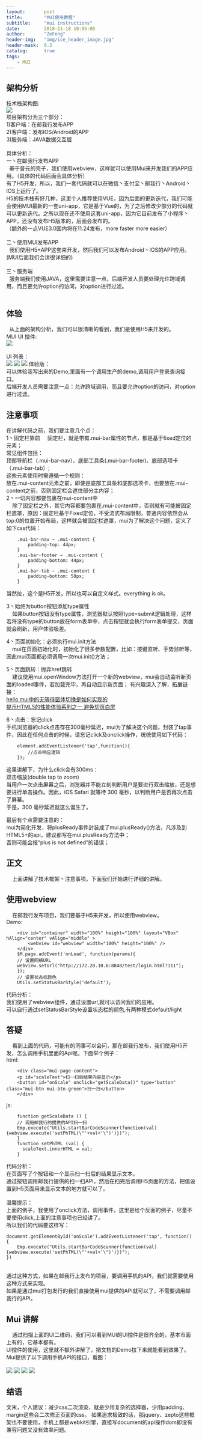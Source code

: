 ```yaml
---
layout:       post
title:        "MUI使用教程"
subtitle:     "mui instructions"
date:         2018-11-18 10:05:00
author:       "ZeFeng"
header-img:   "img/ice_header_image.jpg"
header-mask:  0.3
catalog:      true
tags:
    - MUI
---
```


## 架构分析
技术栈架构图:<br/>
<img src="https://00feng00.github.io/img/mui-architecture.png"><br/>
项目架构分为三个部分：<br/>
1)客户端：在邮我行发布APP<br/>
2)客户端：发布IOS/Android的APP<br/>
3)服务端：JAVA数据交互层<br/>
<br/>
具体分析：<br/>
一丶在邮我行发布APP<br/>
&nbsp;&nbsp;基于普元的壳子，我们使用webview，这样就可以使用Mui来开发我们的APP应用。（具体的代码后面会具体分析）<br/>
有了H5开发，所以，我们一套代码就可以在微信丶支付宝丶邮我行丶Android丶IOS上运行了。<br/>
H5的技术栈有好几种，这里个人推荐使用VUE，因为后面的更新迭代，我们可能会使用MUI最新的一套uni-app，它是基于Vue的，为了之后修改少部分的代码就可以更新迭代。之所以现在还不使用这套uni-app，因为它目前发布了小程序丶APP，还没有发布H5版本的，后面会发布的。<br/>
（额外的一点VUE3.0国内将在11.24发布，more faster more easier）<br/>
<br/>
二丶使用MUI发布APP<br/>
&nbsp;&nbsp;我们使用H5+APP这套来开发，然后我们可以发布Android丶IOS的APP应用。<br/>
(MUI后面我们会讲很详细的)<br/>
<br/>
三丶服务端<br/>
&nbsp;&nbsp;服务端我们使用JAVA，这里需要注意一点，后端开发人员要处理允许跨域调用，而且要允许option的访问，对option进行过滤。<br/>
<br/>
## 体验
&nbsp;&nbsp;从上面的架构分析，我们可以很清晰的看到，我们是使用H5来开发的。<br/>
MUI UI 控件:<br/>
<img src="https://00feng00.github.io/img/mui-code-m.png"> <br/>
<br/>
UI 列表：<br/>
<img src="https://00feng00.github.io/img/mui-ui-01.png">
<img src="https://00feng00.github.io/img/mui-ui-02.png">
<img src="https://00feng00.github.io/img/mui-ui-03.png">
体验版：<br/>
可以体验我写出来的Demo,里面有一个调用生产的demo,调用用户登录查询接口。<br/>
后端开发人员需要注意一点：允许跨域调用，而且要允许option的访问，对option进行过滤。<br/>

## 注意事项
在讲解代码之前，我们要注意几个点：<br/>
1丶固定栏靠前
&nbsp;&nbsp;&nbsp;&nbsp;固定栏，就是带有.mui-bar属性的节点，都是基于fixed定位的元素；<br/>
常见组件包括：<br/>
顶部导航栏（.mui-bar-nav）、底部工具条(.mui-bar-footer)、底部选项卡（.mui-bar-tab）;<br/>
这些元素使用时需遵循一个规则：<br/>
放在.mui-content元素之前，即使是底部工具条和底部选项卡，也要放在.mui-content之前，否则固定栏会遮住部分主内容；<br/>
2丶一切内容都要包裹在mui-content中<br/>
&nbsp;&nbsp;&nbsp;&nbsp;除了固定栏之外，其它内容都要包裹在.mui-content中，否则就有可能被固定栏遮罩，原因：固定栏基于Fixed定位，不受流式布局限制，普通内容依然会从top:0的位置开始布局，这样就会被固定栏遮罩，mui为了解决这个问题，定义了如下css代码：
```
    .mui-bar-nav ~ .mui-content {
        padding-top: 44px;
    }
    .mui-bar-footer ~ .mui-content {
        padding-bottom: 44px;
    }
    .mui-bar-tab ~ .mui-content {
        padding-bottom: 50px;
    }
```
当然拉，这个是H5开发，所以也可以自定义样式。everything is ok。<br/>

3丶始终为button按钮添加type属性<br/>
&nbsp;&nbsp;&nbsp;&nbsp;如果button按钮没有type属性，浏览器默认按照type=submit逻辑处理，这样若将没有type的button放在form表单中，点击按钮就会执行form表单提交，页面就会刷新，用户体验极差。

4丶页面初始化：必须执行mui.init方法<br/>
&nbsp;&nbsp;&nbsp;&nbsp;mui在页面初始化时，初始化了很多参数配置，比如：按键监听、手势监听等，因此mui页面都必须调用一次mui.init()方法；<br/>

5丶页面跳转：抛弃href跳转<br/>
&nbsp;&nbsp;&nbsp;&nbsp;建议使用mui.openWindow方法打开一个新的webview，mui会自动监听新页面的loaded事件，若加载完毕，再自动显示新页面；
有兴趣深入了解，拓展链接：<br/>
[hello mui中的无等待窗体切换是如何实现的](http://ask.dcloud.net.cn/article/106) <br/>
[提示HTML5的性能体验系列之一 避免切页白屏](http://ask.dcloud.net.cn/article/25) <br/>

6丶点击：忘记click<br/>
手机浏览器的click点击存在300毫秒延迟，mui为了解决这个问题，封装了tap事件，因此在任何点击的时候，请忘记click及onclick操作，统统使用如下代码：
```
    element.addEventListener('tap',function(){
        //点击响应逻辑
    });
```
这里讲解下，为什么click会有300ms：<br/>
双击缩放(double tap to zoom)<br/>
当用户一次点击屏幕之后，浏览器并不能立刻判断用户是要进行双击缩放，还是想要进行单击操作。因此，iOS Safari 就等待 300 毫秒，以判断用户是否再次点击了屏幕。<br/>
于是，300 毫秒延迟就这么诞生了。<br/>

最后有个点需要注意的：<br/>
mui为简化开发，将plusReady事件封装成了mui.plusReady()方法，凡涉及到HTML5+的api，建议都写在mui.plusReady方法中；<br/>
否则可能会报“plus is not defined”的错误；<br/>


## 正文
&nbsp;&nbsp;&nbsp;&nbsp;上面讲解了技术框架丶注意事项。下面我们开始进行详细的讲解。

## 使用webview
&nbsp;&nbsp;&nbsp;&nbsp;在邮我行发布项目，我们要基于H5来开发，所以使用webview。<br/>
Demo:<br/>

```
    <div id="container" width="100%" height="100%" layout="VBox" hAlign="center" vAlign="middle" >
        <webview id="webview" width="100%" height="100%" />
    </div>
    $M.page.addEvent('onLoad', function(params){
	// 设置网络URL
	webview.setUrl("http://172.20.10.6:8848/test/login.html?111");
    });
    // 设置状态栏颜色
    Utils.setStatusBarStyle('default');
```
代码分析：<br/>
我们使用了webview组件，通过设置url,就可以访问我们的应用。<br/>
可以自行通过setStatusBarStyle设置状态栏的颜色,有两种模式default/light<br/>

## 答疑
&nbsp;&nbsp;&nbsp;&nbsp;看到上面的代码，可能有的同事可以会问，那在邮我行发布，我们使用H5开发，怎么调用手机里面的Api呢。下面举个例子：<br/>
html:<br/>
```
    <div class="mui-page-content">
	<p id="scaleText">扫一扫后结果内容显示</p>
	<button id="onScale" onclick="getScaleData()" type="button" class="mui-btn mui-btn-green">扫一扫</button>
    </div>
```
js:<br/>
```
    function getScaleData () {
	// 调用邮我行的提供的API扫一扫
	Emp.execute("Utils.startBarCodeScanner(function(val){webview.execute('setPhTML(\"'+val+'\")')})");
    }
    function setPhTML (val) {
      scaleText.innerHTML = val;
    }
```
代码分析：<br/>
在页面写了个按钮和一个显示扫一扫后的结果显示文本。<br/>
通过按钮调用邮我行提供的扫一扫API，然后在扫完后调用H5页面的方法，把值设置到H5页面用来显示文本的地方就可以了。<br/>
<br/>
温馨提示：<br/>
上面的例子，我使用了onclick方法，调用事件，这里是给个反面的例子，尽量不要使用click,上面的注意事项也已经讲了。<br/>
所以我们的代码要这样写：<br/>
```
document.getElementById('onScale').addEventListener('tap', function() {
    Emp.execute("Utils.startBarCodeScanner(function(val){webview.execute('setPhTML(\"'+val+'\")')})");
})
```
<br/>
通过这种方式，如果在邮我行上发布的项目，要调用手机的API，我们就需要使用这种方式来实现。<br/>
如果是通过mui打包发行的我们直接使用mui提供的API就可以了，不需要调用邮我行的API。<br/>

## Mui 讲解
&nbsp;&nbsp;&nbsp;&nbsp;通过扫描上面的UI二维码，我们可以看到MUI的UI控件是很齐全的，基本市面上有的，它基本都有。<br/>
UI控件的使用，这里就不额外讲解了，把文档的Demo拉下来就能看到效果了。<br/>
Mui提供了以下调用手机API的接口，看图：<br/>
<br/>
<img src="https://00feng00.github.io/img/mui-interface-01.png">
<img src="https://00feng00.github.io/img/mui-interface-02.png">
<img src="https://00feng00.github.io/img/mui-interface-03.png">
<img src="https://00feng00.github.io/img/mui-interface-04.png">
<br/>



## 结语
文末，个人建议：减少css二次渲染，就是少用复杂的选择器，少用padding、margin这些会二次修正页面的css。
如果追求极致的话，那jquery、zepto这些框架也不要使用，手机上都是webkit引擎，直接写document的api操作dom即没有兼容问题又没有效率问题。









